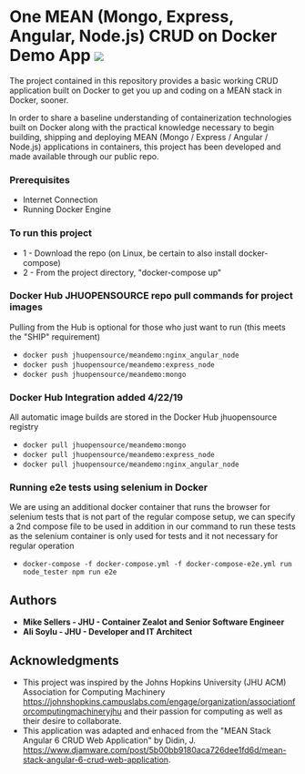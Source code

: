 # One MEAN (Mongo, Express, Angular, Node.js) CRUD on Docker Demo App <a href="https://travis-ci.com/jhuopensource/meandemo"><img src="https://api.travis-ci.com/jhuopensource/meandemo.svg?branch=master"></a>
The project contained in this repository provides a basic working CRUD application built on Docker to get you up and coding on a MEAN stack in Docker, sooner.

In order to share a baseline understanding of containerization technologies built on Docker along with the practical knowledge necessary to begin building, shipping and deploying MEAN (Mongo / Express / Angular / Node.js) applications in containers, this project has been developed and made available through our public repo.

### Prerequisites
- Internet Connection
- Running Docker Engine

### To run this project
* 1 - Download the repo (on Linux, be certain to also install docker-compose)
* 2 - From the project directory, "docker-compose up"

### Docker Hub JHUOPENSOURCE repo pull commands for project images
Pulling from the Hub is optional for those who just want to run (this meets the "SHIP" requirement)
* `docker push jhuopensource/meandemo:nginx_angular_node`
* `docker push jhuopensource/meandemo:express_node`
* `docker push jhuopensource/meandemo:mongo`

### Docker Hub Integration added 4/22/19
All automatic image builds are stored in the Docker Hub jhuopensource registry
* `docker pull jhuopensource/meandemo:mongo`
* `docker pull jhuopensource/meandemo:express_node`
* `docker pull jhuopensource/meandemo:nginx_angular_node`


### Running e2e tests using selenium in Docker
We are using an additional docker container that runs the browser for selenium tests that is not part of the regular compose setup, we can specify a 2nd compose file to be used in addition in our command to run these tests as the selenium container is only used for tests and it not necessary for regular operation
* `docker-compose -f docker-compose.yml -f docker-compose-e2e.yml run node_tester npm run e2e`

## Authors
* **Mike Sellers - JHU - Container Zealot and Senior Software Engineer**
* **Ali Soylu - JHU - Developer and IT Architect**

## Acknowledgments
* This project was inspired by the Johns Hopkins University (JHU ACM) Association for Computing Machinery https://johnshopkins.campuslabs.com/engage/organization/associationforcomputingmachineryjhu and their passion for computing as well as their desire to collaborate.
* This application was adapted and enhaced from the "MEAN Stack Angular 6 CRUD Web Application" by Didin, J. https://www.djamware.com/post/5b00bb9180aca726dee1fd6d/mean-stack-angular-6-crud-web-application.
